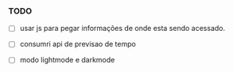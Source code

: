 ### TODO

- [ ] usar js para pegar informações de onde esta sendo acessado.

- [ ]  consumri api de previsao de tempo

- [ ]  modo lightmode e darkmode
